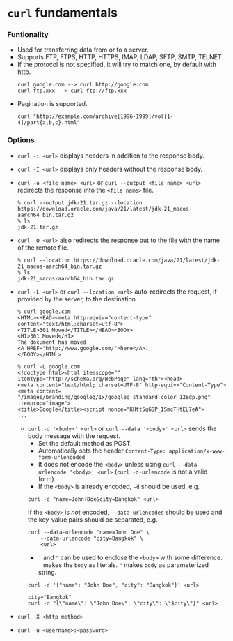 # `curl` fundamentals

### Funtionality
- Used for transferring data from or to a server.
- Supports FTP, FTPS, HTTP, HTTPS, IMAP, LDAP, SFTP, SMTP, TELNET.
- If the protocol is not specified, it will try to match one, by default with http.
    ```
    curl google.com --> curl http://google.com
    curl ftp.xxx --> curl ftp://ftp.xxx
    ```
- Pagination is supported.
    ```
    curl "http://example.com/archive[1996-1999]/vol[1-4]/part{a,b,c}.html"
    ```

### Options

- `curl -i <url>` displays headers in addition to the response body.
- `curl -I <url>` displays only headers without the response body.

- `curl -o <file name> <url>` or `curl --output <file name> <url>` redirects the response 
into the `<file name>` file.
    ```
    % curl --output jdk-21.tar.gz --location https://download.oracle.com/java/21/latest/jdk-21_macos-aarch64_bin.tar.gz
    % ls
    jdk-21.tar.gz
    ```

- `curl -O <url>` also redirects the response but to the file with the name of the remote file.  
    ```
    % curl --location https://download.oracle.com/java/21/latest/jdk-21_macos-aarch64_bin.tar.gz
    % ls
    jdk-21_macos-aarch64_bin.tar.gz
    ```

- `curl -L <url>` or `curl --location <url>` auto-redirects the request, if provided by the server, 
to the destination.
    ```
    % curl google.com
    <HTML><HEAD><meta http-equiv="content-type" content="text/html;charset=utf-8">
    <TITLE>301 Moved</TITLE></HEAD><BODY>
    <H1>301 Moved</H1>
    The document has moved
    <A HREF="http://www.google.com/">here</A>.
    </BODY></HTML>
    
    % curl -L google.com
    <!doctype html><html itemscope="" itemtype="http://schema.org/WebPage" lang="th"><head>
    <meta content="text/html; charset=UTF-8" http-equiv="Content-Type"><meta content=
    "/images/branding/googleg/1x/googleg_standard_color_128dp.png" itemprop="image">
    <title>Google</title><script nonce="KHtt5qGSP_ISmcTHtEL7eA"> 
    ...
    ```

  - `curl -d '<body>' <url>` or `curl --data '<body>' <url>` sends the body message with the request.  
    - Set the default method as POST.
    - Automatically sets the header `Content-Type: application/x-www-form-urlencoded` 
    - It does not encode the `<body>` unless using `curl --data-urlencode '<body>' <url>` 
    (`curl -d-urlencode` is not a valid form).
    - If the `<body>` is already encoded, `-d` should be used, e.g. 
    ```
    curl -d "name=John+Doe&city=Bangkok" <url>
    ``` 
    If the `<body>` is *not* encoded, `--data-urlencoded` should be used and the key-value pairs
    should be separated, e.g.
    ```
    curl --data-urlencode "name=John Doe" \
        --data-urlencode "city=Bangkok" \
        <url>
    ```
    - `'` and `"` can be used to enclose the `<body>` with some difference. 
    `'` makes the `body` as literals. `"` makes `body` as parameterized string.
    ```
    curl -d '{"name": "John Doe", "city": "Bangkok"}' <url>
    
    city="Bangkok"
    curl -d "{\"name\": \"John Doe\", \"city\": \"$city\"}" <url>
    ```

- `curl -X <http method>`
- `curl -u <username>:<password> `


